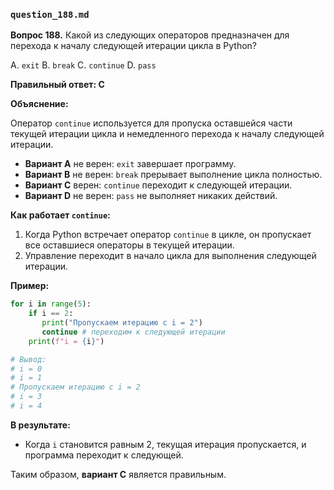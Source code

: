 ### `question_188.md`

**Вопрос 188.** Какой из следующих операторов предназначен для перехода к началу следующей итерации цикла в Python?

A. `exit`
B. `break`
C. `continue`
D. `pass`

**Правильный ответ: C**

**Объяснение:**

Оператор `continue` используется для пропуска оставшейся части текущей итерации цикла и немедленного перехода к началу следующей итерации.

*   **Вариант A** не верен:  `exit` завершает программу.
*   **Вариант B** не верен:  `break` прерывает выполнение цикла полностью.
*   **Вариант C** верен:  `continue` переходит к следующей итерации.
*   **Вариант D** не верен: `pass` не выполняет никаких действий.

**Как работает `continue`:**

1.  Когда Python встречает оператор `continue` в цикле, он пропускает все оставшиеся операторы в текущей итерации.
2.  Управление переходит в начало цикла для выполнения следующей итерации.

**Пример:**

```python
for i in range(5):
    if i == 2:
       print("Пропускаем итерацию с i = 2")
       continue # переходим к следующей итерации
    print(f"i = {i}")

# Вывод:
# i = 0
# i = 1
# Пропускаем итерацию с i = 2
# i = 3
# i = 4
```

**В результате:**

*   Когда `i` становится равным 2, текущая итерация пропускается, и программа переходит к следующей.

Таким образом, **вариант C** является правильным.
